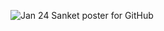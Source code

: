 ![Jan 24 Sanket poster for GitHub](https://github.com/GhostSanket14/GhostSanket14/assets/99405599/cdabc938-b11d-4462-8a6a-487a98cc0b91)
